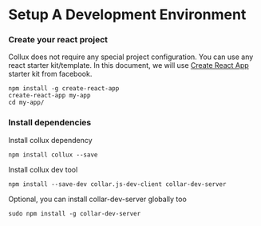 # Setup A Development Environment

### Create your react project

Collux does not require any special project configuration. You can use any react starter kit/template. In this document, we will use [Create React App](https://github.com/facebookincubator/create-react-app) starter kit from facebook.

```
npm install -g create-react-app
create-react-app my-app
cd my-app/
```

### Install dependencies

Install collux dependency

```
npm install collux --save
```

Install collux dev tool

```
npm install --save-dev collar.js-dev-client collar-dev-server
```

Optional, you can install collar-dev-server globally too

```
sudo npm install -g collar-dev-server
```
